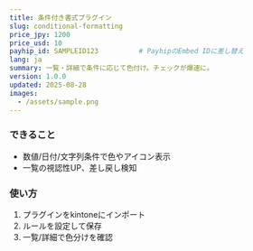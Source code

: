 ```yaml
---
title: 条件付き書式プラグイン
slug: conditional-formatting
price_jpy: 1200
price_usd: 10
payhip_id: SAMPLEID123          # PayhipのEmbed IDに差し替え
lang: ja
summary: 一覧・詳細で条件に応じて色付け。チェックが爆速に。
version: 1.0.0
updated: 2025-08-28
images:
  - /assets/sample.png
---
```


### できること
- 数値/日付/文字列条件で色やアイコン表示
- 一覧の視認性UP、差し戻し検知

### 使い方
1. プラグインをkintoneにインポート
2. ルールを設定して保存
3. 一覧/詳細で色分けを確認
